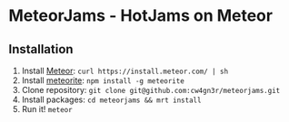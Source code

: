 # MeteorJams - HotJams on Meteor

## Installation

 1. Install [Meteor][1]: `curl https://install.meteor.com/ | sh`
 2. Install [meteorite][2]: `npm install -g meteorite`
 3. Clone repository: `git clone git@github.com:cw4gn3r/meteorjams.git`
 4. Install packages: `cd meteorjams && mrt install`
 6. Run it! `meteor`

[1]: https://www.meteor.com
[2]: https://atmospherejs.com/docs/installing
